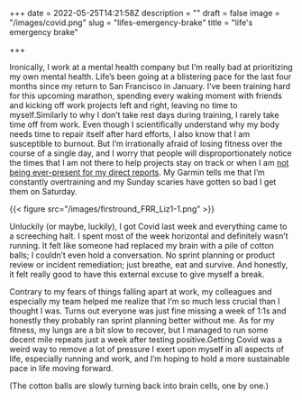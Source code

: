 +++
date = 2022-05-25T14:21:58Z
description = ""
draft = false
image = "/images/covid.png"
slug = "lifes-emergency-brake"
title = "life's emergency brake"

+++


Ironically, I work at a mental health company but I’m really bad at prioritizing my own mental health. Life’s been going at a blistering pace for the last four months since my return to San Francisco in January. I’ve been training hard for this upcoming marathon, spending every waking moment with friends and kicking off work projects left and right, leaving no time to myself.Similarly to why I don’t take rest days during training, I rarely take time off from work. Even though I scientifically understand why my body needs time to repair itself after hard efforts, I also know that I am susceptible to burnout. But I’m irrationally afraid of losing fitness over the course of a single day, and I worry  that people will disproportionately notice the times that I am not there to help projects stay on track or when I am [not being ever-present for my direct reports](https://review.firstround.com/a-managers-guide-to-helping-teams-face-down-uncertainty,-burnout-and-perfectionism). My Garmin tells me that I’m constantly overtraining and my Sunday scaries have gotten so bad I get them on Saturday.

{{< figure src="/images/firstround_FRR_Liz1-1.png" >}}

Unluckily (or maybe, luckily), I got Covid last week and everything came to a screeching halt. I spent most of the week horizontal and definitely wasn’t running. It felt like someone had replaced my brain with a pile of cotton balls; I couldn’t even hold a conversation. No sprint planning or product review or incident remediation; just breathe, eat and survive. And honestly, it felt really good to have this external excuse to give myself a break.

Contrary to my fears of things falling apart at work, my colleagues and especially my team helped me realize that I’m so much less crucial than I thought I was. Turns out everyone was just fine missing a week of 1:1s and honestly they probably ran sprint planning better without me. As for my fitness, my lungs are a bit slow to recover, but I managed to run some decent mile repeats just a week after testing positive.Getting Covid was a weird way to remove a lot of pressure I exert upon myself in all aspects of life, especially running and work, and I’m hoping to hold a more sustainable pace in life moving forward.

(The cotton balls are slowly turning back into brain cells, one by one.)



